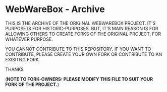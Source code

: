# WebWareBox - Archive
THIS IS THE ARCHIVE OF THE ORIGINAL WEBWAREBOX PROJECT. IT'S PURPOSE IS FOR HISTORIC-PURPOSES. BUT, IT'S MAIN REASON IS FOR ALLOWING OTHERS TO CREATE FORKS
OF THE ORIGINAL PROJECT, FOR WHATEVER PURPOSE.

YOU CANNOT CONTRIBUTE TO THIS REPOSITORY. IF YOU WANT TO CONTRIBUTE, PLEASE CREATE YOUR OWN FORK OR CONTRIBUTE TO AN EXISITNG FORK.

THANKS

(**NOTE TO FORK-OWNERS: PLEASE MODIFY THIS FILE TO SUIT YOUR FORK OF THE PROJECT.**)
